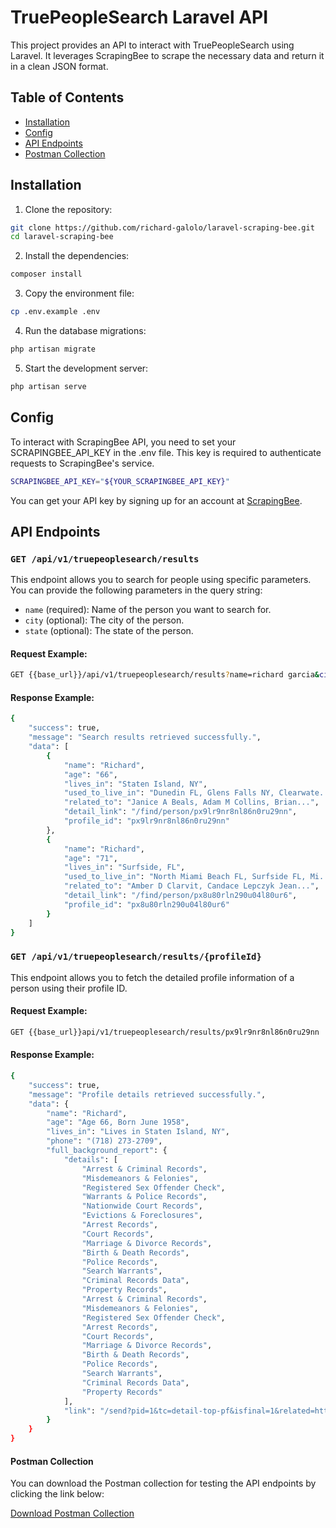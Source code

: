 # TruePeopleSearch Laravel API

This project provides an API to interact with TruePeopleSearch using Laravel. It leverages ScrapingBee to scrape the necessary data and return it in a clean JSON format. 

## Table of Contents

- [Installation](#installation)
- [Config](#config)
- [API Endpoints](#api-endpoints)
- [Postman Collection](#postman-collection)

## Installation
1. Clone the repository:
```bash
git clone https://github.com/richard-galolo/laravel-scraping-bee.git
cd laravel-scraping-bee
```
2. Install the dependencies:
```bash
composer install
```
3. Copy the environment file:
```bash
cp .env.example .env
```
4. Run the database migrations:
```bash
php artisan migrate
```
5. Start the development server:
```bash
php artisan serve
```

## Config
To interact with ScrapingBee API, you need to set your SCRAPINGBEE_API_KEY in the .env file. This key is required to authenticate requests to ScrapingBee's service.
```bash
SCRAPINGBEE_API_KEY="${YOUR_SCRAPINGBEE_API_KEY}"
```
You can get your API key by signing up for an account at [ScrapingBee](https://www.scrapingbee.com/).

## API Endpoints

### `GET /api/v1/truepeoplesearch/results`

This endpoint allows you to search for people using specific parameters. You can provide the following parameters in the query string:

- `name` (required): Name of the person you want to search for.
- `city` (optional): The city of the person.
- `state` (optional): The state of the person.

#### Request Example:

```bash
GET {{base_url}}/api/v1/truepeoplesearch/results?name=richard garcia&city=San Diego&state=CA
```

#### Response Example:

```bash
{
    "success": true,
    "message": "Search results retrieved successfully.",
    "data": [
        {
            "name": "Richard",
            "age": "66",
            "lives_in": "Staten Island, NY",
            "used_to_live_in": "Dunedin FL, Glens Falls NY, Clearwate...",
            "related_to": "Janice A Beals, Adam M Collins, Brian...",
            "detail_link": "/find/person/px9lr9nr8nl86n0ru29nn",
            "profile_id": "px9lr9nr8nl86n0ru29nn"
        },
        {
            "name": "Richard",
            "age": "71",
            "lives_in": "Surfside, FL",
            "used_to_live_in": "North Miami Beach FL, Surfside FL, Mi...",
            "related_to": "Amber D Clarvit, Candace Lepczyk Jean...",
            "detail_link": "/find/person/px8u80rln290u04l80ur6",
            "profile_id": "px8u80rln290u04l80ur6"
        }
    ]
}
```

### `GET /api/v1/truepeoplesearch/results/{profileId}`

This endpoint allows you to fetch the detailed profile information of a person using their profile ID.

#### Request Example:

```bash
GET {{base_url}}api/v1/truepeoplesearch/results/px9lr9nr8nl86n0ru29nn
```

#### Response Example:

```bash
{
    "success": true,
    "message": "Profile details retrieved successfully.",
    "data": {
        "name": "Richard",
        "age": "Age 66, Born June 1958",
        "lives_in": "Lives in Staten Island, NY",
        "phone": "(718) 273-2709",
        "full_background_report": {
            "details": [
                "Arrest & Criminal Records",
                "Misdemeanors & Felonies",
                "Registered Sex Offender Check",
                "Warrants & Police Records",
                "Nationwide Court Records",
                "Evictions & Foreclosures",
                "Arrest Records",
                "Court Records",
                "Marriage & Divorce Records",
                "Birth & Death Records",
                "Police Records",
                "Search Warrants",
                "Criminal Records Data",
                "Property Records",
                "Arrest & Criminal Records",
                "Misdemeanors & Felonies",
                "Registered Sex Offender Check",
                "Arrest Records",
                "Court Records",
                "Marriage & Divorce Records",
                "Birth & Death Records",
                "Police Records",
                "Search Warrants",
                "Criminal Records Data",
                "Property Records"
            ],
            "link": "/send?pid=1&tc=detail-top-pf&isfinal=1&related=https%3a%2f%2fwww.peoplefinders.com%2fcheckout%2fbackground-check%3fproductMenuName%3dsearch-name-background%26productOfferId%3dPremium-Membership-3-Day-Trial%26utm_source%3dtps%26utm_campaign%3dpf_topbutton_details_bgtrialcheckout%26id%3dG-9139738718670352977%26firstName%3d%26lastName%3dRichard"
        }
    }
}
```

#### Postman Collection

You can download the Postman collection for testing the API endpoints by clicking the link below:

[Download Postman Collection](https://github.com/richard-galolo/laravel-scraping-bee/blob/main/public/scraping-bee.postman_collection.json)


